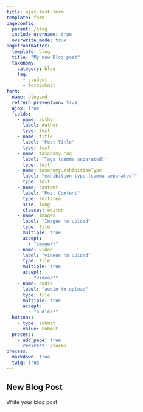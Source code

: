```yaml
---
title: ajax-test-form
template: form
pageconfig:
  parent: /blog
  include_username: true
  overwrite_mode: true
pagefrontmatter:
  template: blog
  title: "My new Blog post"
  taxonomy:
    category: blog
    tag:
      - student
      - formSubmit
form:
  name: blog.md
  refresh_prevention: true
  ajax: true
  fields:
    - name: author
      label: Author
      type: text
    - name: title
      label: "Post Title"
      type: text
    - name: taxonomy.tag
      label: "Tags (comma separated)"
      type: text
    - name: taxonomy.exhibitionType
      label: "exhibition type (comma separated)"
      type: text
    - name: content
      label: "Post Content"
      type: textarea
      size: long
      classes: editor
    - name: images
      label: "Images to upload"
      type: file
      multiple: true
      accept:
        - "image/*"
    - name: video
      label: "videos to upload"
      type: file
      multiple: true
      accept:
        - "video/*"
    - name: audio
      label: "audio to upload"
      type: file
      multiple: true
      accept:
        - "audio/*"
  buttons:
    - type: submit
      value: Submit
  process:
    - add_page: true
    - redirect: /forms
process:
  markdown: true
  twig: true
---
```


## New Blog Post

Write your blog post:

<div id="form-result"></div>

<script>
document.addEventListener('DOMContentLoaded', function() {
    const form = document.querySelector('#ajax-test-form');
    form.addEventListener('submit', function(event) {
        event.preventDefault();

        const result = document.querySelector('#form-result');
        const action = form.getAttribute('action');
        const method = form.getAttribute('method');

        fetch(action, {
            method: method,
            body: new FormData(form)
        })
        .then(function(response) {
            if (response.ok) {
                return response.text();
            } else {
                return response.json();
            }
        })
        .then(function(output) {
            if (result) {
                result.innerHTML = output;
            }
        })
        .catch(function(error) {
            if (result) {
                result.innerHTML = 'Error: ' + error;
            }

            throw new Error(error);
        });
    });
});
</script>
